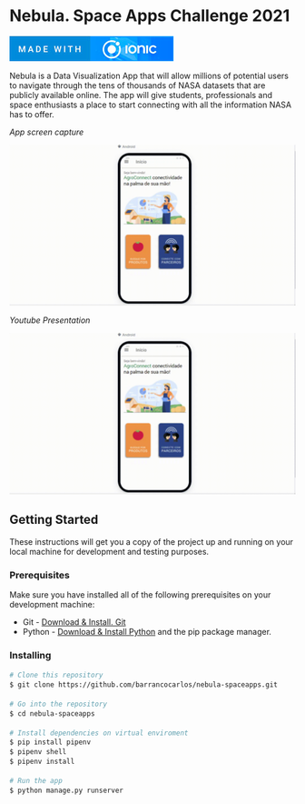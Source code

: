 # Nebula. Space Apps Challenge 2021

![Alt Text](https://github.com/barrancocarlos/ionic-test/blob/master/src/public/ionic.jpg)

Nebula is a Data Visualization App that will allow millions of potential users to navigate through the tens of thousands of NASA datasets that are publicly available online. The app will give students, professionals and space enthusiasts a place to start connecting with all the information NASA has to offer.

_App screen capture_

![Alt Text](https://github.com/barrancocarlos/agroconnect/blob/main/public/assets/img/video.gif)

_Youtube Presentation_

![Alt Text](https://github.com/barrancocarlos/agroconnect/blob/main/public/assets/img/video.gif)

## Getting Started

These instructions will get you a copy of the project up and running on your local machine for development and testing purposes.

### Prerequisites

Make sure you have installed all of the following prerequisites on your development machine:

* Git - [Download & Install. Git](https://git-scm.com/book/en/v2/Getting-Started-Installing-Git)
* Python - [Download & Install Python](https://www.python.org/downloads/) and the pip package manager.

### Installing

```bash
# Clone this repository
$ git clone https://github.com/barrancocarlos/nebula-spaceapps.git

# Go into the repository
$ cd nebula-spaceapps

# Install dependencies on virtual enviroment
$ pip install pipenv
$ pipenv shell
$ pipenv install

# Run the app
$ python manage.py runserver